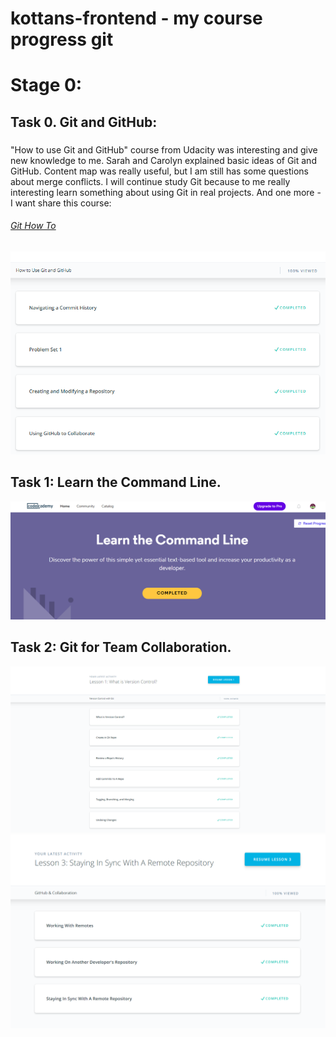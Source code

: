 # kottans-frontend - my course progress git

# Stage 0:

## Task 0. Git and GitHub:
### 
"How to use Git and GitHub" course from Udacity was interesting and give new knowledge to me. Sarah and Carolyn explained basic ideas of Git and GitHub. Content map was really useful, but I am still has some questions about merge conflicts. I will continue study Git because to me really interesting learn something about using Git in real projects.  And one more - I want share this course:

###### [Git How To](https://githowto.com/ru)
![Git&GitHub_is_done](img/git.png)

## Task 1: Learn the Command Line.

![Git&GitHub_is_done](img/bash.png)

## Task 2: Git for Team Collaboration.

![Git&GitHub_is_done](img/what-is-vs.png)
![Git&GitHub_is_done](img/collaboration.png)


